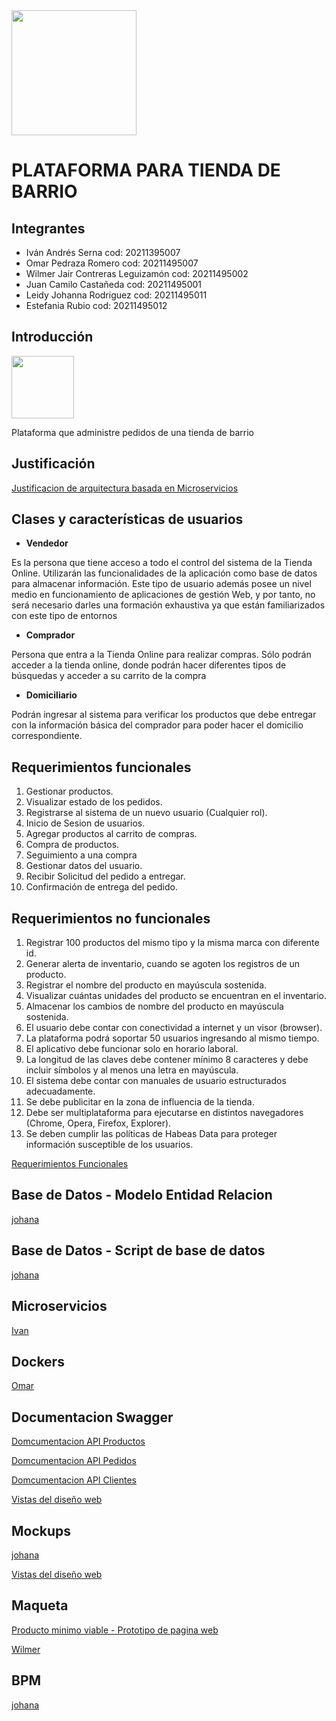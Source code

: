 <img src="https://www.udistrital.edu.co/themes/custom/versh/images/default/preloader.png" width="200">
<h1>PLATAFORMA PARA TIENDA DE BARRIO</h1>
<h2>Integrantes</h2>
<ul>
<li>Iván Andrés Serna cod: 20211395007</li>
<li>Omar Pedraza Romero cod: 20211495007</li>
<li>Wilmer Jair Contreras Leguizamón cod: 20211495002</li>
<li>Juan Camilo Castañeda cod: 20211495001</li>
<li>Leidy Johanna Rodriguez cod: 20211495011</li>
<li>Estefania Rubio cod: 20211495012</li>
</ul>

<h2>Introducción</h2>
<img src="https://us.123rf.com/450wm/schlaumal/schlaumal1807/schlaumal180700005/104710853-tienda-tienda-icono-con-se%C3%B1al-en-blanco-fachada-casa-aislado-blanco-plano-de-fondo.jpg" width="100">
<p>Plataforma que administre pedidos de una tienda de barrio</p>

<h2>Justificación</h2>
<a href="https://github.com/Ivanse90/tienda_de_barrio/blob/main/Justificacion%20Microservicios%20Mi%20Tienda.pdf">Justificacion de arquitectura basada en Microservicios</a>

<h2>Clases y características de usuarios</h2>
<ul>
<li><b>Vendedor </b> </li>
</ul>
<p>Es la persona que tiene acceso a todo el control del sistema de la Tienda Online. Utilizarán las funcionalidades de la aplicación como base de datos para almacenar información. Este tipo de usuario además posee un nivel medio en funcionamiento de aplicaciones de gestión Web, y por tanto, no será necesario darles una formación exhaustiva ya que están familiarizados con este tipo de entornos</p>

<ul>
<li><b>Comprador  </b> </li>
</ul>
<p>Persona que entra a la Tienda Online para realizar compras. Sólo podrán acceder a la tienda online, donde podrán hacer diferentes tipos de búsquedas y acceder a su carrito de la compra</p>

<ul>
<li><b>Domiciliario  </b> </li>
</ul>
<p>Podrán ingresar al sistema para verificar los productos que debe entregar con la información básica del comprador para poder hacer el domicilio correspondiente.</p>



<h2>Requerimientos funcionales</h2>
<ol> 
<li>Gestionar productos.</li>
<li>Visualizar estado de los pedidos.</li>
<li>Registrarse al sistema de un nuevo usuario (Cualquier rol).</li>
<li>Inicio de Sesion de usuarios.</li>
<li>Agregar productos al carrito de compras.</li>
<li>Compra de productos.</li>
<li>Seguimiento a una compra</li>
<li>Gestionar datos del usuario.</li>
<li>Recibir Solicitud del pedido a entregar.</li>
 <li>Confirmación de entrega del pedido.</li>

</ol>
<h2>Requerimientos no funcionales</h2>
<ol> 
<li>Registrar 100 productos del mismo tipo  y la misma marca con diferente id.</li>
<li>Generar alerta de inventario, cuando se agoten los registros de un producto.</li>
<li>Registrar el nombre del producto en mayúscula sostenida.</li>
<li>Visualizar cuántas unidades del producto se encuentran en el inventario.</li>
<li>Almacenar los cambios de nombre del producto en mayúscula sostenida.</li>
<li>El usuario debe contar con conectividad a internet y un visor (browser).</li>
<li>La plataforma podrá soportar 50 usuarios ingresando al mismo tiempo.</li>
<li>El aplicativo debe funcionar solo en horario laboral.</li>
<li>La longitud de las claves debe contener mínimo 8 caracteres y debe incluir símbolos y al menos una letra en mayúscula.</li>
<li>El sistema debe contar con manuales de usuario estructurados adecuadamente.</li>
<li>Se debe publicitar en la zona de influencia de la tienda.</li>
<li>Debe ser multiplataforma para ejecutarse en distintos navegadores (Chrome, Opera, Firefox, Explorer).</li>
<li>Se deben cumplir las políticas de Habeas Data para proteger información susceptible de los usuarios.</li>
</ol>


<a href="https://github.com/Ivanse90/tienda_de_barrio/blob/main/Requerimientos%20de%20software%20Mi%20tienda_Final.pdf">Requerimientos Funcionales</a>




<h2>Base de Datos - Modelo Entidad Relacion</h2>
<a href="https://github.com/Ivanse90/tienda_de_barrio/blob/main/Requerimientos%20de%20software%20Mi%20tienda_Final.pdf">johana</a>

<h2>Base de Datos - Script de base de datos</h2>
<a href="https://github.com/Ivanse90/tienda_de_barrio/blob/main/Requerimientos%20de%20software%20Mi%20tienda_Final.pdf">johana</a>

<h2>Microservicios</h2>

<a href="https://github.com/Ivanse90/tienda_de_barrio/blob/main/Requerimientos%20de%20software%20Mi%20tienda_Final.pdf">Ivan</a>

<h2>Dockers</h2>

<a href="https://github.com/Ivanse90/tienda_de_barrio/blob/main/Requerimientos%20de%20software%20Mi%20tienda_Final.pdf">Omar</a>


<h2>Documentacion Swagger</h2>
<a href="http://localhost:8080/swagger-ui.html">Domcumentacion API Productos</a>
<p> </p>
<a href="http://localhost:8081/swagger-ui.html">Domcumentacion API Pedidos</a>
<p> </p>
<a href="http://localhost:8082/swagger-ui.html">Domcumentacion API Clientes</a>
<p> </p>
<a href="https://github.com/Ivanse90/tienda_de_barrio/blob/main/Requerimientos%20de%20software%20Mi%20tienda.pdf">Vistas del diseño web</a>

<h2>Mockups</h2>
<a href="https://github.com/Ivanse90/tienda_de_barrio/blob/main/Requerimientos%20de%20software%20Mi%20tienda_Final.pdf">johana</a>

<a href="https://www.figma.com/file/PP0J6bO2N16JMkCelWmkiQ/Mockups?node-id=88%3A639">Vistas del diseño web</a>

<h2>Maqueta</h2>

<a href="https://wilmerud.github.io/tienda_de_barrio/mitiendita/">Producto minimo viable - Prototipo de pagina web</a>

<a href="https://github.com/Ivanse90/tienda_de_barrio/blob/main/Requerimientos%20de%20software%20Mi%20tienda_Final.pdf">Wilmer</a>


<h2>BPM</h2>

<a href="https://github.com/Ivanse90/tienda_de_barrio/blob/main/Requerimientos%20de%20software%20Mi%20tienda_Final.pdf">johana</a>







